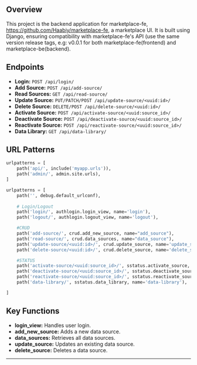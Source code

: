 ## Overview

This project is the backend application for marketplace-fe, https://github.com/Haabiy/marketplace-fe, a marketplace UI. It is built using Django, ensuring compatibility with marketplace-fe's API (use the same version release tags, e.g: v0.0.1 for both marketplace-fe(frontend) and marketplace-be(backend).
## Endpoints

- **Login:** `POST /api/login/`
- **Add Source:** `POST /api/add-source/`
- **Read Sources:** `GET /api/read-source/`
- **Update Source:** `PUT/PATCH/POST /api/update-source/<uuid:id>/`
- **Delete Source:** `DELETE/POST /api/delete-source/<uuid:id>/`
- **Activate Source:** `POST /api/activate-source/<uuid:source_id>/`
- **Deactivate Source:** `POST /api/deactivate-source/<uuid:source_id>/`
- **Reactivate Source:** `POST /api/reactivate-source/<uuid:source_id>/`
- **Data Library:** `GET /api/data-library/`

## URL Patterns

```python
urlpatterns = [
    path('api/', include('myapp.urls')),
    path('admin/', admin.site.urls),
]
```

```python
urlpatterns = [
    path('', debug.default_urlconf), 
    
    # Login/Logout
    path('login/', authlogin.login_view, name='login'),
    path('logout/', authlogin.logout_view, name='logout'),

    #CRUD
    path('add-source/', crud.add_new_source, name="add_source"),
    path('read-source/', crud.data_sources, name="data_source"),
    path('update-source/<uuid:id>/', crud.update_source, name='update_source'),
    path('delete-source/<uuid:id>/', crud.delete_source, name='delete_source'),

    #STATUS
    path('activate-source/<uuid:source_id>/', sstatus.activate_source, name='activate_source'),
    path('deactivate-source/<uuid:source_id>/', sstatus.deactivate_source, name='deactivate_source'),
    path('reactivate-source/<uuid:source_id>/', sstatus.reactivate_source, name='reactivate_source'),
    path('data-library/', sstatus.data_library, name='data-library'),

]
```

## Key Functions

- **login_view:** Handles user login.
- **add_new_source:** Adds a new data source.
- **data_sources:** Retrieves all data sources.
- **update_source:** Updates an existing data source.
- **delete_source:** Deletes a data source.

---
